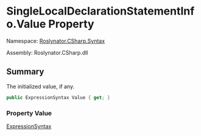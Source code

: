 # SingleLocalDeclarationStatementInfo\.Value Property

Namespace: [Roslynator.CSharp.Syntax](../../README.md)

Assembly: Roslynator\.CSharp\.dll

## Summary

The initialized value, if any\.

```csharp
public ExpressionSyntax Value { get; }
```

### Property Value

[ExpressionSyntax](https://docs.microsoft.com/en-us/dotnet/api/microsoft.codeanalysis.csharp.syntax.expressionsyntax)

